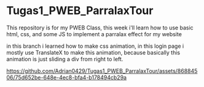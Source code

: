 # Tugas1_PWEB_ParralaxTour
This repository is for my PWEB Class, this week i'll learn how to use basic html, css, and some JS to implement a parralax effect for my website

in this branch i learned how to make css animation, in this login page i mostly use TranslateX to make this animation, because basically this 
animation is just sliding a div from right to left. 



https://github.com/Adrian0429/Tugas1_PWEB_ParralaxTour/assets/86884506/75d652be-648e-4ec8-bfa4-b178494cb29a

